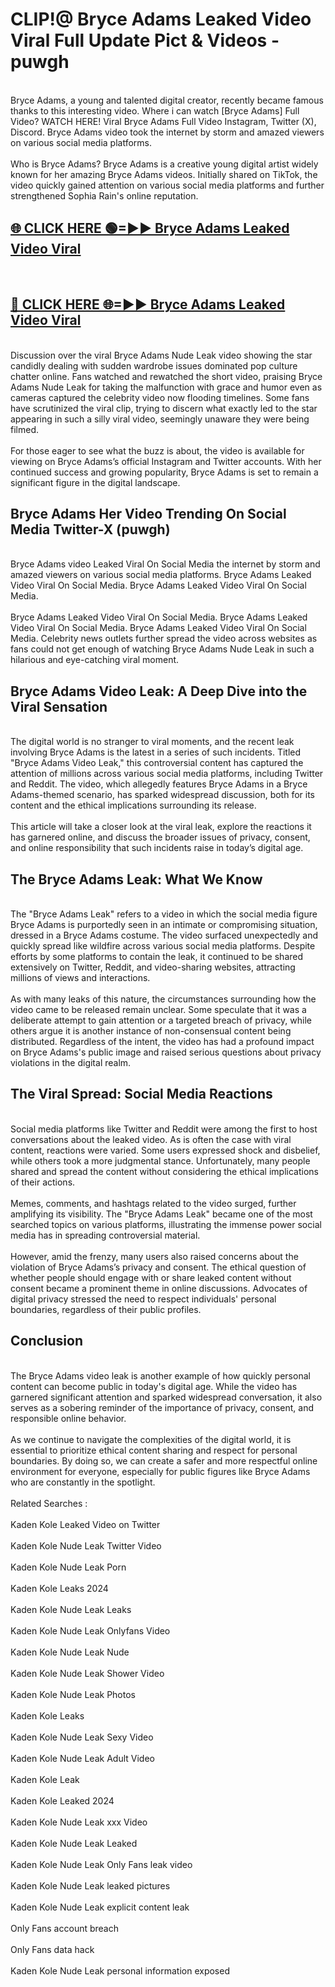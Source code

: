 # CLIP!@ Bryce Adams Leaked Video Viral Full Update Pict & Videos - puwgh
<br>
Bryce Adams, a young and talented digital creator, recently became famous thanks to this interesting video. Where i can watch [Bryce Adams] Full Video? WATCH HERE! Viral Bryce Adams Full Video Instagram, Twitter (X), Discord. Bryce Adams video took the internet by storm and amazed viewers on various social media platforms.
<br><br>
Who is Bryce Adams? Bryce Adams is a creative young digital artist widely known for her amazing Bryce Adams videos. Initially shared on TikTok, the video quickly gained attention on various social media platforms and further strengthened Sophia Rain's online reputation.
<br>
<h2><a href="https://bestclip.site?title=Bryce_Adams">🌐 CLICK HERE 🟢=►► Bryce Adams Leaked Video Viral</a></h2>
<br>
<h2><a href="https://bestclip.site?title=Bryce_Adams">🔴 CLICK HERE 🌐=►► Bryce Adams Leaked Video Viral</a></h2>
<br>
Discussion over the viral Bryce Adams Nude Leak video showing the star candidly dealing with sudden wardrobe issues dominated pop culture chatter online. Fans watched and rewatched the short video, praising Bryce Adams Nude Leak for taking the malfunction with grace and humor even as cameras captured the celebrity video now flooding timelines. Some fans have scrutinized the viral clip, trying to discern what exactly led to the star appearing in such a silly viral video, seemingly unaware they were being filmed.
<br><br>
For those eager to see what the buzz is about, the video is available for viewing on Bryce Adams’s official Instagram and Twitter accounts. With her continued success and growing popularity, Bryce Adams is set to remain a significant figure in the digital landscape.
<br>
<h2>Bryce Adams Her Video Trending On Social Media Twitter-X (puwgh)</h2>
<br>
Bryce Adams video Leaked Viral On Social Media the internet by storm and amazed viewers on various social media platforms. Bryce Adams Leaked Video Viral On Social Media. Bryce Adams Leaked Video Viral On Social Media.
<br><br>
Bryce Adams Leaked Video Viral On Social Media. Bryce Adams Leaked Video Viral On Social Media. Bryce Adams Leaked Video Viral On Social Media. Celebrity news outlets further spread the video across websites as fans could not get enough of watching Bryce Adams Nude Leak in such a hilarious and eye-catching viral moment.
<br>
<h2>Bryce Adams Video Leak: A Deep Dive into the Viral Sensation</h2>
<br>
The digital world is no stranger to viral moments, and the recent leak involving Bryce Adams is the latest in a series of such incidents. Titled "Bryce Adams Video Leak," this controversial content has captured the attention of millions across various social media platforms, including Twitter and Reddit. The video, which allegedly features Bryce Adams in a Bryce Adams-themed scenario, has sparked widespread discussion, both for its content and the ethical implications surrounding its release.
<br><br>
This article will take a closer look at the viral leak, explore the reactions it has garnered online, and discuss the broader issues of privacy, consent, and online responsibility that such incidents raise in today’s digital age.
<br>
<h2>The Bryce Adams Leak: What We Know</h2>
<br>
The "Bryce Adams Leak" refers to a video in which the social media figure Bryce Adams is purportedly seen in an intimate or compromising situation, dressed in a Bryce Adams costume. The video surfaced unexpectedly and quickly spread like wildfire across various social media platforms. Despite efforts by some platforms to contain the leak, it continued to be shared extensively on Twitter, Reddit, and video-sharing websites, attracting millions of views and interactions.
<br><br>
As with many leaks of this nature, the circumstances surrounding how the video came to be released remain unclear. Some speculate that it was a deliberate attempt to gain attention or a targeted breach of privacy, while others argue it is another instance of non-consensual content being distributed. Regardless of the intent, the video has had a profound impact on Bryce Adams's public image and raised serious questions about privacy violations in the digital realm.
<br>
<h2>The Viral Spread: Social Media Reactions</h2>
<br>
Social media platforms like Twitter and Reddit were among the first to host conversations about the leaked video. As is often the case with viral content, reactions were varied. Some users expressed shock and disbelief, while others took a more judgmental stance. Unfortunately, many people shared and spread the content without considering the ethical implications of their actions.
<br><br>
Memes, comments, and hashtags related to the video surged, further amplifying its visibility. The "Bryce Adams Leak" became one of the most searched topics on various platforms, illustrating the immense power social media has in spreading controversial material.
<br><br>
However, amid the frenzy, many users also raised concerns about the violation of Bryce Adams’s privacy and consent. The ethical question of whether people should engage with or share leaked content without consent became a prominent theme in online discussions. Advocates of digital privacy stressed the need to respect individuals' personal boundaries, regardless of their public profiles.
<br>
<h2>Conclusion</h2>
<br>
The Bryce Adams video leak is another example of how quickly personal content can become public in today's digital age. While the video has garnered significant attention and sparked widespread conversation, it also serves as a sobering reminder of the importance of privacy, consent, and responsible online behavior.
<br><br>
As we continue to navigate the complexities of the digital world, it is essential to prioritize ethical content sharing and respect for personal boundaries. By doing so, we can create a safer and more respectful online environment for everyone, especially for public figures like Bryce Adams who are constantly in the spotlight.
<br><br>
Related Searches :
<br><br>
Kaden Kole Leaked Video on Twitter
<br><br>
Kaden Kole Nude Leak Twitter Video
<br><br>
Kaden Kole Nude Leak Porn
<br><br>
Kaden Kole Leaks 2024
<br><br>
Kaden Kole Nude Leak Leaks
<br><br>
Kaden Kole Nude Leak Onlyfans Video
<br><br>
Kaden Kole Nude Leak Nude
<br><br>
Kaden Kole Nude Leak Shower Video
<br><br>
Kaden Kole Nude Leak Photos
<br><br>
Kaden Kole Leaks
<br><br>
Kaden Kole Nude Leak Sexy Video
<br><br>
Kaden Kole Nude Leak Adult Video
<br><br>
Kaden Kole Leak
<br><br>
Kaden Kole Leaked 2024
<br><br>
Kaden Kole Nude Leak xxx Video
<br><br>
Kaden Kole Nude Leak Leaked
<br><br>
Kaden Kole Nude Leak Only Fans leak video
<br><br>
Kaden Kole Nude Leak leaked pictures
<br><br>
Kaden Kole Nude Leak explicit content leak
<br><br>
Only Fans account breach
<br><br>
Only Fans data hack
<br><br>
Kaden Kole Nude Leak personal information exposed